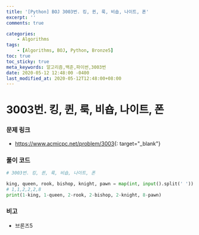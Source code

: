 ```yaml
---
title: '[Python] BOJ 3003번. 킹, 퀸, 룩, 비숍, 나이트, 폰'
excerpt: ''
comments: true

categories:
    - Algorithms
tags:
    - [Algorithms, BOJ, Python, Bronze5]
toc: true
toc_sticky: true
meta_keywords: 알고리즘,백준,파이썬,3003번
date: 2020-05-12 12:48:00 -0400
last_modified_at: 2020-05-12T12:48:00+08:00
---
```


# 3003번. 킹, 퀸, 룩, 비숍, 나이트, 폰

### 문제 링크

-   <https://www.acmicpc.net/problem/3003>{: target="\_blank"}

### 풀이 코드

```python
# 3003번. 킹, 퀸, 룩, 비숍, 나이트, 폰

king, queen, rook, bishop, knight, pawn = map(int, input().split(' '))
# 1,1,2,2,2,8
print(1-king, 1-queen, 2-rook, 2-bishop, 2-knight, 8-pawn)
```

### 비고

-   브론즈5
